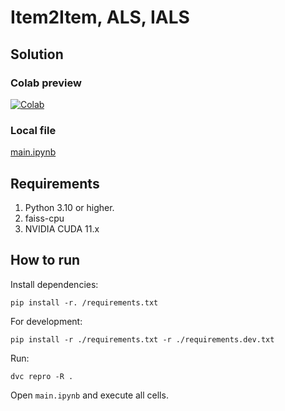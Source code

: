 # Item2Item, ALS, IALS

## Solution

### Colab preview

[![Colab](https://colab.research.google.com/assets/colab-badge.svg)](https://colab.research.google.com/github/KernelA/made-recsys-pub/blob/master/main.ipynb)

### Local file

[main.ipynb](./main.ipynb)

## Requirements

1. Python 3.10 or higher.
2. faiss-cpu
3. NVIDIA CUDA 11.x

## How to run

Install dependencies:
```
pip install -r. /requirements.txt
```

For development:
```
pip install -r ./requirements.txt -r ./requirements.dev.txt
```

Run:
```
dvc repro -R .
```

Open `main.ipynb` and execute all cells.

